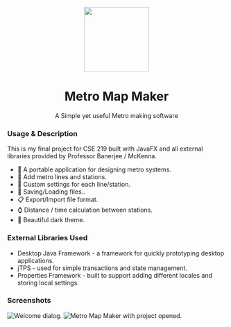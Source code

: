 <p align="center"><img width="150" src="https://github.com/vrockcm/MetroMapMaker/logo.png"></a></p>

<h1 align="center">Metro Map Maker</h1>

<p align="center">A Simple yet useful Metro making software</p>

### Usage & Description
This is my final project for CSE 219 built with JavaFX and all external libraries provided by Professor Banerjee / McKenna.

* :light_rail: A portable application for designing metro systems.
* :station: Add metro lines and stations.
* :ticket: Custom settings for each line/station.
* :floppy_disk: Saving/Loading files..
* :clipboard: Export/Import file format.
* :watch: Distance / time calculation between stations.
* :milky_way: Beautiful dark theme.

### External Libraries Used
* Desktop Java Framework - a framework for quickly prototyping desktop applications.
* jTPS - used for simple transactions and state management.
* Properties Framework - built to support adding different locales and storing local settings.

### Screenshots
![Welcome dialog.](https://gyazo.com/1f1724c79b3e9bc63a6b8fecc2e80fbb "Welcome dialog")
![Metro Map Maker with project opened.](https://gyazo.com/1cd31cd77d859cbb730b3cadca99f3ea "Metro Map Maker with map open")